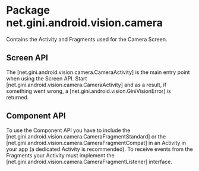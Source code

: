 # Package net.gini.android.vision.camera


Contains the Activity and Fragments used for the Camera Screen.

## Screen API

The [net.gini.android.vision.camera.CameraActivity] is the main entry point when using the Screen API. Start
[net.gini.android.vision.camera.CameraActivity] and as a result, if something went wrong, a [net.gini.android.vision.GiniVisionError] is
returned.

## Component API

To use the Component API you have to include the [net.gini.android.vision.camera.CameraFragmentStandard] or the
[net.gini.android.vision.camera.CameraFragmentCompat] in an Activity in your app (a dedicated Activity is recommended). To receive events
from the Fragments your Activity must implement the [net.gini.android.vision.camera.CameraFragmentListener] interface.


